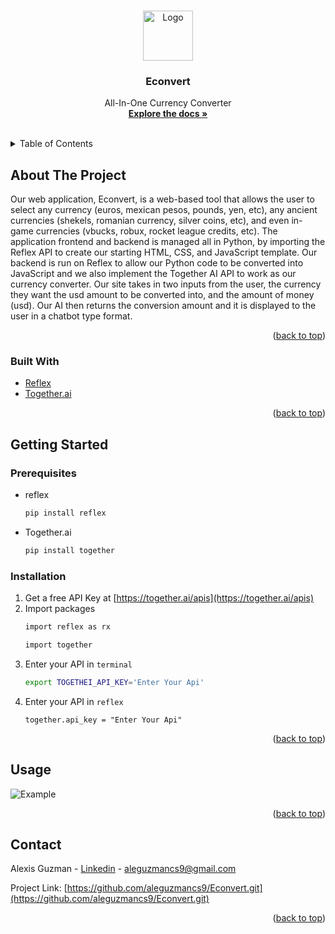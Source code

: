 
<a name="readme-top"></a>




<!-- PROJECT LOGO -->
<br />
<div align="center">
  <a href="https://github.com/github_username/Econvert">
    <img src="images/logo.png" alt="Logo" width="80" height="80">
  </a>

<h3 align="center">Econvert</h3>

  <p align="center">
    All-In-One Currency Converter
    <br />
    <a href="https://github.com/aleguzmancs9/Econvert.git"><strong>Explore the docs »</strong></a>
    <br />
    <br />
  </p>
</div>



<!-- TABLE OF CONTENTS -->
<details>
  <summary>Table of Contents</summary>
  <ol>
    <li>
      <a href="#about-the-project">About The Project</a>
      <ul>
        <li><a href="#built-with">Built With</a></li>
      </ul>
    </li>
    <li>
      <a href="#getting-started">Getting Started</a>
      <ul>
        <li><a href="#prerequisites">Prerequisites</a></li>
        <li><a href="#installation">Installation</a></li>
      </ul>
    </li>
    <li><a href="#usage">Usage</a></li>
    <li><a href="#contact">Contact</a></li>
  
  </ol>
</details>



<!-- ABOUT THE PROJECT -->
## About The Project
Our web application, Econvert, is a web-based tool that allows the user to select any currency (euros, mexican pesos, pounds, yen, etc), any ancient currencies (shekels, romanian currency, silver coins, etc), and even in-game currencies (vbucks, robux, rocket league credits, etc). The application frontend and backend is managed all in Python, by importing the Reflex API to create our starting HTML, CSS, and JavaScript template. Our backend is run on Reflex to allow our Python code to be converted into JavaScript and we also implement the Together AI API to work as our currency converter. Our site takes in two inputs from the user, the currency they want the usd amount to be converted into, and the amount of money (usd). Our AI then returns the conversion amount and it is displayed to the user in a chatbot type format.


<p align="right">(<a href="#readme-top">back to top</a>)</p>



### Built With

* [Reflex][Reflex-url]
* [Together.ai][Together-url]

<p align="right">(<a href="#readme-top">back to top</a>)</p>



<!-- GETTING STARTED -->
## Getting Started

### Prerequisites
* reflex
  ```sh
  pip install reflex
  ```
* Together.ai
  ```sh
  pip install together
  ```

### Installation

1. Get a free API Key at [https://together.ai/apis](https://together.ai/apis)
2. Import packages
   ```sh
   import reflex as rx
   ```
   ```sh
   import together
   ```
3. Enter your API in `terminal`
   ```bash
   export TOGETHEI_API_KEY='Enter Your Api'
   ```
4. Enter your API in `reflex`
   ```reflex
   together.api_key = "Enter Your Api"
   ```

<p align="right">(<a href="#readme-top">back to top</a>)</p>



<!-- USAGE EXAMPLES -->
## Usage

![Example](https://i.imgur.com/CxuokLq.png)




<p align="right">(<a href="#readme-top">back to top</a>)</p>


<!-- CONTACT -->
## Contact

Alexis Guzman - [Linkedin](linkedin.com/in/alexis-guzman-cs9) - aleguzmancs9@gmail.com

Project Link: [https://github.com/aleguzmancs9/Econvert.git](https://github.com/aleguzmancs9/Econvert.git)

<p align="right">(<a href="#readme-top">back to top</a>)</p>






<!-- MARKDOWN LINKS & IMAGES -->
<!-- https://www.markdownguide.org/basic-syntax/#reference-style-links -->


[linkedin-shield]: https://img.shields.io/badge/-LinkedIn-black.svg?style=for-the-badge&logo=linkedin&colorB=555
[linkedin-url]: linkedin.com/in/alexis-guzman-cs9
[product-screenshot]: images/screenshot.png
[Reflex.dev]: https://reflex.dev/Reflex.svg
[Reflex-url]: https://reflex.dev/
[Together.ai]: https://images.squarespace-cdn.com/content/v1/6358bea282189a0adf57fe16/f0f7f485-91ef-47f6-b67c-305c10d73b59/together.ai+logo.png?format=1500w
[Together-url]: https://together.ai/
